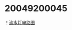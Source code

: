 # 20049200045
！[流水灯电路图](https://github.com/jitangn/20049200045/blob/main/%E6%B5%81%E6%B0%B4%E7%81%AF.png)
